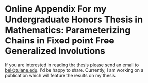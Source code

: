 # Online Appendix For my Undergraduate Honors Thesis in Mathematics: Parameterizing Chains in Fixed point Free Generalized Involutions
If you are interested in reading the thesis please send an email to bel@tulane.edu. I'd be happy to share. Currently, I am working on a publication which will feature the results on my thesis.
